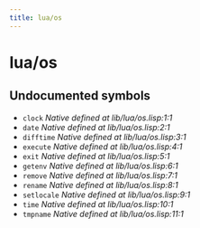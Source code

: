 ```yaml
---
title: lua/os
---
```

# lua/os
## Undocumented symbols
 - `clock` *Native defined at lib/lua/os.lisp:1:1*
 - `date` *Native defined at lib/lua/os.lisp:2:1*
 - `difftime` *Native defined at lib/lua/os.lisp:3:1*
 - `execute` *Native defined at lib/lua/os.lisp:4:1*
 - `exit` *Native defined at lib/lua/os.lisp:5:1*
 - `getenv` *Native defined at lib/lua/os.lisp:6:1*
 - `remove` *Native defined at lib/lua/os.lisp:7:1*
 - `rename` *Native defined at lib/lua/os.lisp:8:1*
 - `setlocale` *Native defined at lib/lua/os.lisp:9:1*
 - `time` *Native defined at lib/lua/os.lisp:10:1*
 - `tmpname` *Native defined at lib/lua/os.lisp:11:1*
